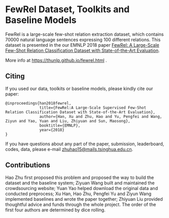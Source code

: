 # FewRel Dataset, Toolkits and Baseline Models

FewRel is a large-scale few-shot relation extraction dataset, which contains 70000 natural language sentences expressing 100 different relations. This dataset is presented in the our EMNLP 2018 paper [FewRel: A Large-Scale Few-Shot Relation Classification Dataset with State-of-the-Art Evaluation](https://github.com/thunlp/FewRel/blob/master/paper/fewrel.pdf).

More info at https://thunlp.github.io/fewrel.html .

## Citing
If you used our data, toolkits or baseline models, please kindly cite our paper:
```
@inproceedings{han2018fewrel,
               title={FewRel:A Large-Scale Supervised Few-Shot Relation Classification Dataset with State-of-the-Art Evaluation},
               author={Han, Xu and Zhu, Hao and Yu, Pengfei and Wang, Ziyun and Yao, Yuan and Liu, Zhiyuan and Sun, Maosong},
               booktitle={EMNLP},
               year={2018}
}
```


If you have questions about any part of the paper, submission, leaderboard, codes, data, please e-mail zhuhao15@mails.tsinghua.edu.cn.

## Contributions

Hao Zhu first proposed this problem and proposed the way to build the dataset and the baseline system; Ziyuan Wang built and maintained the crowdsourcing website; Yuan Yao helped download the original data and conducted preprocess; 
Xu Han, Hao Zhu, Pengfei Yu and Ziyun Wang implemented baselines and wrote the paper together; Zhiyuan Liu provided thoughtful advice and funds through the whole project. The order of the first four authors are determined by dice rolling. 




